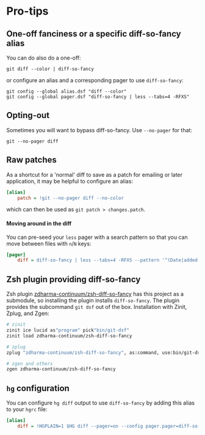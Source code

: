 # Pro-tips

## One-off fanciness or a specific diff-so-fancy alias

You can do also do a one-off:

```shell
git diff --color | diff-so-fancy
```

or configure an alias and a corresponding pager to use `diff-so-fancy`:

```shell
git config --global alias.dsf "diff --color"
git config --global pager.dsf "diff-so-fancy | less --tabs=4 -RFXS"
```

## Opting-out

Sometimes you will want to bypass diff-so-fancy. Use `--no-pager` for that:

```shell
git --no-pager diff
```

## Raw patches

As a shortcut for a 'normal' diff to save as a patch for emailing or later
application, it may be helpful to configure an alias:

```ini
[alias]
    patch = !git --no-pager diff --no-color
```

which can then be used as `git patch > changes.patch`.

#### Moving around in the diff

You can pre-seed your `less` pager with a search pattern so that you can move
between files with `n`/`N` keys:

```ini
[pager]
    diff = diff-so-fancy | less --tabs=4 -RFXS --pattern '^(Date|added|deleted|modified): '
```

## Zsh plugin providing diff-so-fancy

Zsh plugin [zdharma-continuum/zsh-diff-so-fancy](https://github.com/zdharma-continuum/zsh-diff-so-fancy) has this
project as a submodule, so installing the plugin installs `diff-so-fancy`. The plugin provides
the subcommand `git dsf` out of the box. Installation with Zinit, Zplug, and Zgen:

```zsh
# zinit
zinit ice lucid as"program" pick"bin/git-dsf"
zinit load zdharma-continuum/zsh-diff-so-fancy

# zplug
zplug "zdharma-continuum/zsh-diff-so-fancy", as:command, use:bin/git-dsf

# zgen and others
zgen zdharma-continuum/zsh-diff-so-fancy
```

## `hg` configuration

You can configure `hg diff` output to use `diff-so-fancy` by adding this alias
to your `hgrc` file:

```ini
[alias]
    diff = !HGPLAIN=1 $HG diff --pager=on --config pager.pager=diff-so-fancy $@
```
